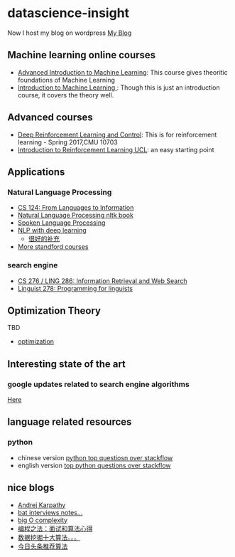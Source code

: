 # datascience-insight
Now I host my blog on wordpress [My Blog](https://scieng264979635.wordpress.com/)
## Machine learning online courses
* [Advanced Introduction to Machine Learning](https://www.cs.cmu.edu/~epxing/Class/10715/lecture.html): This course gives theoritic foundations of Machine Learning
* [Introduction to Machine Learning
](http://www.cs.cmu.edu/~mgormley/courses/10701-f16/schedule.html): Though this is just an introduction course, it covers the theory well.
## Advanced courses
* [Deep Reinforcement Learning and Control](https://katefvision.github.io/): This is for reinforcement learning -  Spring 2017,CMU 10703
* [Introduction to Reinforcement Learning UCL](http://www0.cs.ucl.ac.uk/staff/D.Silver/web/Teaching.html): an easy starting point
## Applications
### Natural Language Processing
* [CS 124: From Languages to Information](https://web.stanford.edu/class/cs124/)
* [Natural Language Processing nltk book](http://www.nltk.org/book/)
* [Spoken Language Processing](https://web.stanford.edu/class/cs224s/syllabus.html)
* [NLP with deep learning](https://web.stanford.edu/class/cs224n/syllabus.html)
  * [很好的补充](http://cs224d.stanford.edu/syllabus.html)
* [More standford courses](https://nlp.stanford.edu/teaching/)
### search engine
* [CS 276 / LING 286: Information Retrieval and Web Search](http://web.stanford.edu/class/cs276/course_schedule.html)
* [Linguist 278: Programming for linguists](http://web.stanford.edu/class/linguist278/syllabus.html)
## Optimization Theory
TBD
* [optimization](https://ocw.mit.edu/courses/sloan-school-of-management/15-093j-optimization-methods-fall-2009/lecture-notes/)

## Interesting state of the art
### google updates related to search engine algorithms
[Here](https://moz.com/google-algorithm-change)

## language related resources
### python
* chinese version [python top questiosn over stackflow](https://taizilongxu.gitbooks.io/stackoverflow-about-python/content/1/README.html)
* english version [top python questions over stackflow](https://stackoverflow.com/questions/tagged/python?sort=frequent&pageSize=15)

## nice blogs
* [Andrej Karpathy](http://karpathy.github.io/neuralnets/)
* [bat interviews notes...](https://zhuanlan.zhihu.com/p/30650043)
* [big O complexity](http://bigocheatsheet.com/)
* [编程之法：面试和算法心得](https://github.com/julycoding/The-Art-Of-Programming-By-July/blob/master/ebook/zh/Readme.md)
* [数据挖掘十大算法。。。](https://www.gitbook.com/book/wizardforcel/dm-algo-top10/details)
* [今日头条推荐算法](https://www.leiphone.com/news/201801/XlIxFZ5W3j8MvaEL.html)
